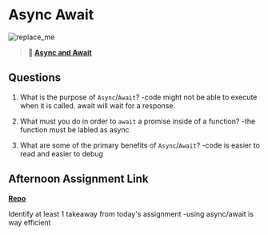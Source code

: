 # Async Await

![replace_me](https://codeworks.blob.core.windows.net/public/assets/img/illustrations/placeholder.svg)

> **📖 [Async and Await](https://codeworksacademy.com/fs-student-guide/resources/wk4/03-Async-Await)**

## Questions

1. What is the purpose of `Async`/`Await`?
-code might not be able to execute when it is called.  await will wait for a response.

2. What must you do in order to  `await` a promise inside of a function?
-the function must be labled as async
3. What are some of the primary benefits of `Async`/`Await`?
-code is easier to read and easier to debug
## Afternoon Assignment Link

**[Repo](https://github.com/rtuscany23/jokemon.git)**

Identify at least 1 takeaway from today's assignment
-using async/await is way efficient